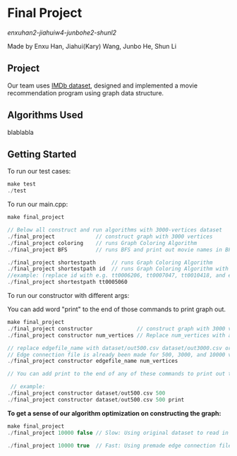 # Final Project 
*enxuhan2-jiahuiw4-junbohe2-shunl2*

Made by Enxu Han, Jiahui(Kary) Wang, Junbo He, Shun Li

## Project
Our team uses [IMDb dataset](https://www.kaggle.com/stefanoleone992/imdb-extensive-dataset), designed and implemented a movie recommendation program using graph data structure.

## Algorithms Used
blablabla

## Getting Started

To run our test cases:
```c++
make test
./test
```

To run our main.cpp:
```c++
make final_project

// Below all construct and run algorithms with 3000-vertices dataset
./final_project             // construct graph with 3000 vertices
./final_project coloring    // runs Graph Coloring Algorithm
./final_project BFS         // runs BFS and print out movie names in BFS order

./final_project shortestpath     // runs Graph Coloring Algorithm
./final_project shortestpath id  // runs Graph Coloring Algorithm with user specified id as the source
//example: (replace id with e.g. tt0006206, tt0007047, tt0010418, and etc.)
./final_project shortestpath tt0005060
```

To run our constructor with different args:

You can add word "print" to the end of those commands to print graph out.
```c++
make final_project
./final_project constructor              // construct graph with 3000 vertices
./final_project constructor num_vertices // Replace num_vertices with an int to specify how many vertices you want in the graph (run with original csv -- will be slow)

// replace edgefile_name with dataset/out500.csv dataset/out3000.csv or dataset/out10000.csv; replace num_vertices with corresponding int
// Edge connection file is already been made for 500, 3000, and 10000 vertices dataset so runtime will be fast
./final_project constructor edgefile_name num_vertices

// You can add print to the end of any of these commands to print out the connections between movies

 // example:
./final_project constructor dataset/out500.csv 500
./final_project constructor dataset/out500.csv 500 print
```

**To get a sense of our algorithm optimization on constructing the graph:**
```c++
make final_project
./final_project 10000 false // Slow: Using original dataset to read in 10000 vertices and making the graph, output the edge connection in output.csv

./final_project 10000 true  // Fast: Using premade edge connection file (dataset/out10000.csv) to build the graph with 10000 vertices
``` 

